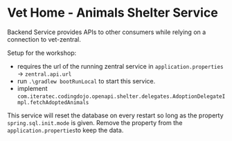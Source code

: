 # Vet Home - Animals Shelter Service

Backend Service provides APIs to other consumers while relying on a connection to vet-zentral.

Setup for the workshop:
* requires the url of the running zentral service in `application.properties` -> `zentral.api.url` 
* run `.\gradlew bootRunLocal` to start this service.
* implement `com.iteratec.codingdojo.openapi.shelter.delegates.AdoptionDelegateImpl.fetchAdoptedAnimals`

This service will reset the database on every restart so long as the property `spring.sql.init.mode` is given. Remove the property from the `application.properties`to keep the data.
